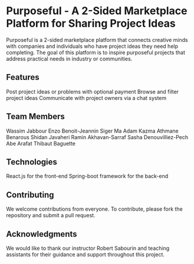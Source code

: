 # Purposeful - A 2-Sided Marketplace Platform for Sharing Project Ideas
Purposeful is a 2-sided marketplace platform that connects creative minds with companies and individuals who have project ideas they need help completing. The goal of this platform is to inspire purposeful projects that address practical needs in industry or communities.

## Features
Post project ideas or problems with optional payment
Browse and filter project ideas
Communicate with project owners via a chat system

## Team Members
Wassim Jabbour
Enzo Benoit-Jeannin
Siger Ma
Adam Kazma
Athmane Benarous
Shidan Javaheri
Ramin Akhavan-Sarraf
Sasha Denouvilliez-Pech
Abe Arafat
Thibaut Baguette

## Technologies
React.js for the front-end
Spring-boot framework for the back-end

## Contributing
We welcome contributions from everyone. To contribute, please fork the repository and submit a pull request.

## Acknowledgments
We would like to thank our instructor Robert Sabourin and teaching assistants for their guidance and support throughout this project.
